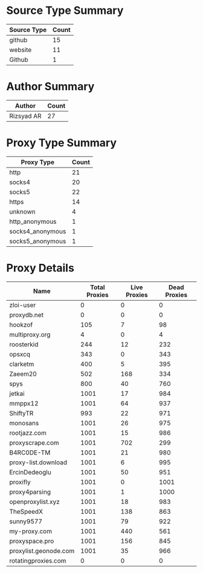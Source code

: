 # Source Type Summary

| Source Type | Count |
|-------------|-------|
| github | 15 |
| website | 11 |
| Github | 1 |


# Author Summary

| Author | Count |
|--------|-------|
| Rizsyad AR | 27 |


# Proxy Type Summary

| Proxy Type | Count |
|------------|-------|
| http | 21 |
| socks4 | 20 |
| socks5 | 22 |
| https | 14 |
| unknown | 4 |
| http_anonymous | 1 |
| socks4_anonymous | 1 |
| socks5_anonymous | 1 |


# Proxy Details

| Name | Total Proxies | Live Proxies | Dead Proxies |
|------|---------------|--------------|---------------|
| zloi-user | 0 | 0 | 0 |
| proxydb.net | 0 | 0 | 0 |
| hookzof | 105 | 7 | 98 |
| multiproxy.org | 4 | 0 | 4 |
| roosterkid | 244 | 12 | 232 |
| opsxcq | 343 | 0 | 343 |
| clarketm | 400 | 5 | 395 |
| Zaeem20 | 502 | 168 | 334 |
| spys | 800 | 40 | 760 |
| jetkai | 1001 | 17 | 984 |
| mmppx12 | 1001 | 64 | 937 |
| ShiftyTR | 993 | 22 | 971 |
| monosans | 1001 | 26 | 975 |
| rootjazz.com | 1001 | 15 | 986 |
| proxyscrape.com | 1001 | 702 | 299 |
| B4RC0DE-TM | 1001 | 21 | 980 |
| proxy-list.download | 1001 | 6 | 995 |
| ErcinDedeoglu | 1001 | 50 | 951 |
| proxifly | 1001 | 0 | 1001 |
| proxy4parsing | 1001 | 1 | 1000 |
| openproxylist.xyz | 1001 | 18 | 983 |
| TheSpeedX | 1001 | 138 | 863 |
| sunny9577 | 1001 | 79 | 922 |
| my-proxy.com | 1001 | 440 | 561 |
| proxyspace.pro | 1001 | 156 | 845 |
| proxylist.geonode.com | 1001 | 35 | 966 |
| rotatingproxies.com | 0 | 0 | 0 |
